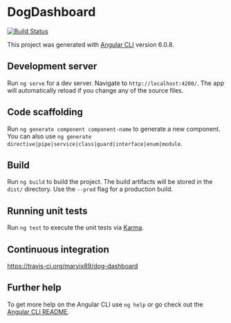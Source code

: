 # DogDashboard
[![Build Status](https://travis-ci.org/marvix89/dog-dashboard.svg?branch=master)](https://travis-ci.org/marvix89/dog-dashboard)

This project was generated with [Angular CLI](https://github.com/angular/angular-cli) version 6.0.8.

## Development server

Run `ng serve` for a dev server. Navigate to `http://localhost:4200/`. The app will automatically reload if you change any of the source files.

## Code scaffolding

Run `ng generate component component-name` to generate a new component. You can also use `ng generate directive|pipe|service|class|guard|interface|enum|module`.

## Build

Run `ng build` to build the project. The build artifacts will be stored in the `dist/` directory. Use the `--prod` flag for a production build.

## Running unit tests

Run `ng test` to execute the unit tests via [Karma](https://karma-runner.github.io).

## Continuous integration

https://travis-ci.org/marvix89/dog-dashboard

## Further help

To get more help on the Angular CLI use `ng help` or go check out the [Angular CLI README](https://github.com/angular/angular-cli/blob/master/README.md).

